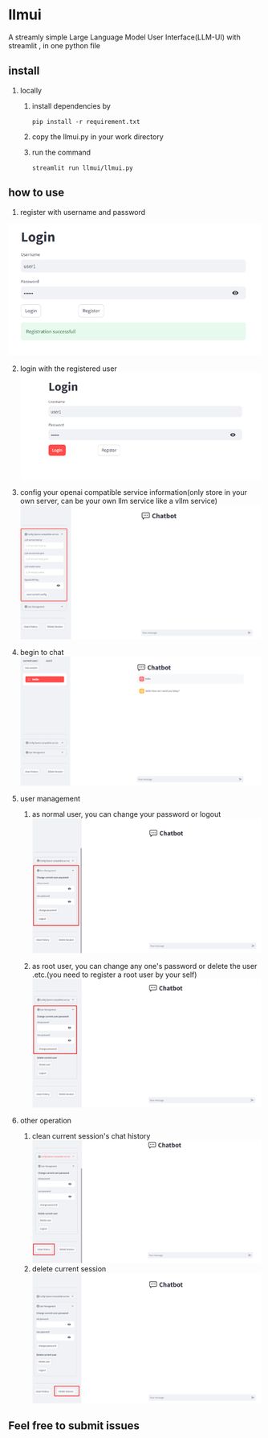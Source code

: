 # llmui
A streamly simple Large Language Model User Interface(LLM-UI) with streamlit , in one python file

## install

1. locally
   1. install dependencies by
      
      ```
      pip install -r requirement.txt
      ```
   1. copy the llmui.py in your work directory
   2. run the command
      
      ```
      streamlit run llmui/llmui.py
      ```

## how to use

1. register with username and password

![avatar](images/register.png)

2. login with the registered user
![avatar](images/login.png)

3. config your openai compatible service information(only store in your own server, can be your own llm service like a vllm service)
![avatar](images/open_ai_service_config.png)

4. begin to chat
![avatar](images/chat_hello.png)

5. user management
   1. as normal user, you can change your password or logout
   ![avatar](images/normal_user_mgr.png)
  
   2. as root user, you can change any one's password or delete the user .etc.(you need to register a root user by your self)
   ![avatar](images/root_user_mgr.png)

6. other operation
   1. clean current session's chat history
   ![avatar](images/clean_history.png)
   2. delete current session
   ![avatar](images/delete%20session.png)

## Feel free to submit issues

